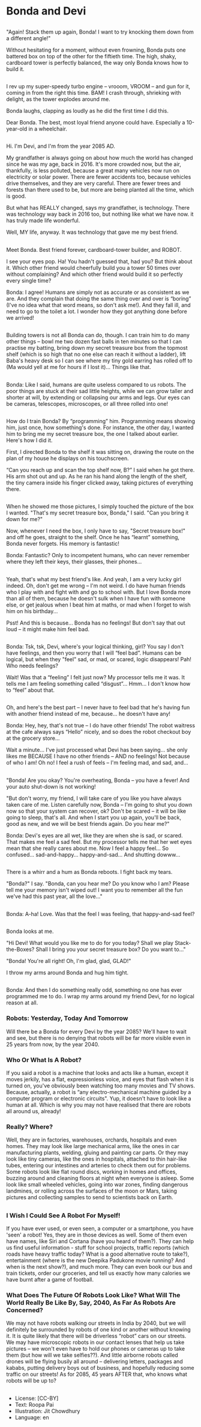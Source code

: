 # Bonda and Devi

##
"Again! Stack them up again, Bonda! I want to try knocking them down from a different angle!"

Without hesitating for a moment, without even frowning, Bonda puts one battered box on top of the other for the fiftieth time. The high, shaky, cardboard tower is perfectly balanced, the way only Bonda knows how to build it.

##
I rev up my super-speedy turbo engine – vrooom, VROOM – and gun for it, coming in from the right this time. BAM! I crash through, shrieking with delight, as the tower explodes around me.

Bonda laughs, clapping as loudly as he did the first time I did this.

Dear Bonda. The best, most loyal friend anyone could have. Especially a 10-year-old in a wheelchair.

##
Hi. I'm Devi, and I'm from the year 2085 AD.

My grandfather is always going on about how much the world has changed since he was my age, back in 2016. It's more crowded now, but the air, thankfully, is less polluted, because a great many vehicles now run on electricity or solar power. There are fewer accidents too, because vehicles drive themselves, and they are very careful. There are fewer trees and forests than there used to be, but more are being planted all the time, which is good.

But what has REALLY changed, says my grandfather, is technology. There was technology way back in 2016 too, but nothing like what we have now. it has truly made life wonderful.

Well, MY life, anyway. It was technology that gave me my best friend.

##
Meet Bonda. Best friend forever, cardboard-tower builder, and ROBOT.

I see your eyes pop. Ha! You hadn't guessed that, had you? But think about it. Which other friend would cheerfully build you a tower 50 times over without complaining? And which other friend would build it so perfectly every single time?

Bonda: I agree! Humans are simply not as accurate or as consistent as we are. And they complain that doing the same thing over and over is “boring” (I've no idea what that word means, so don't ask me!). And they fall ill, and need to go to the toilet a lot. I wonder how they got anything done before we arrived!

##
Building towers is not all Bonda can do, though. I can train him to do many other things – bowl me two dozen fast balls in ten minutes so that I can practise my batting, bring down my secret treasure box from the topmost shelf (which is so high that no one else can reach it without a ladder), lift Baba's heavy desk so I can see where my tiny gold earring has rolled off to (Ma would yell at me for hours if I lost it)... Things like that.

##
Bonda: Like I said, humans are quite useless compared to us robots. The poor things are stuck at their sad little heights, while we can grow taller and shorter at will, by extending or collapsing our arms and legs. Our eyes can be cameras, telescopes, microscopes, or all three rolled into one!

##
How do I train Bonda? By “programming” him. Programming means showing him, just once, how something's done. For instance, the other day, I wanted him to bring me my secret treasure box, the one I talked about earlier. Here's how I did it.

First, I directed Bonda to the shelf it was sitting on, drawing the route on the plan of my house he displays on his touchscreen.

“Can you reach up and scan the top shelf now, B?” I said when he got there. His arm shot out and up. As he ran his hand along the length of the shelf, the tiny camera inside his finger clicked away, taking pictures of everything there.

##
When he showed me those pictures, I simply touched the picture of the box I wanted. "That's my secret treasure box, Bonda," I said. "Can you bring it down for me?"

Now, whenever I need the box, I only have to say, "Secret treasure box!" and off he goes, straight to the shelf. Once he has “learnt” something, Bonda never forgets. His memory is fantastic!

Bonda: Fantastic? Only to incompetent humans, who can never remember where they left their keys, their glasses, their phones...

##
Yeah, that's what my best friend's like. And yeah, I am a very lucky girl indeed. Oh, don't get me wrong – I'm not weird. I do have human friends who I play with and fight with and go to school with. But I love Bonda more than all of them, because he doesn't sulk when I have fun with someone else, or get jealous when I beat him at maths, or mad when I forget to wish him on his birthday...

Psst! And this is because... Bonda has no feelings! But don't say that out loud – it might make him feel bad.

##
Bonda: Tsk, tsk, Devi, where's your logical thinking, girl? You say I don't have feelings, and then you worry that I will “feel bad”. Humans can be logical, but when they "feel" sad, or mad, or scared, logic disappears! Pah! Who needs feelings?

Wait! Was that a “feeling” I felt just now? My processor tells me it was. It tells me I am feeling something called “disgust”... Hmm... I don't know how to “feel” about that.

##
Oh, and here's the best part – I never have to feel bad that he's having fun with another friend instead of me, because... he doesn't have any!

Bonda: Hey, hey, that's not true – I do have other friends! The robot waitress at the cafe always says “Hello” nicely, and so does the robot checkout boy at the grocery store...

Wait a minute... I've just processed what Devi has been saying... she only likes me BECAUSE I have no other friends – AND no feelings! Not because of who I am! Oh no! I feel a rush of feels – I'm feeling mad, and sad, and...

##
"Bonda! Are you okay? You're overheating, Bonda – you have a fever! And your auto shut-down is not working!

"But don't worry, my friend, I will take care of you like you have always taken care of me. Listen carefully now, Bonda – I'm going to shut you down now so that your system can recover, ok? Don't be scared – it will be like going to sleep, that's all. And when I start you up again, you'll be back, good as new, and we will be best friends again. Do you hear me?"

Bonda: Devi's eyes are all wet, like they are when she is sad, or scared. That makes me feel a sad feel. But my processor tells me that her wet eyes mean that she really cares about me. Now I feel a happy feel... So confused... sad-and-happy... happy-and-sad... And shutting dowww...

##
There is a whirr and a hum as Bonda reboots. I fight back my tears.

"Bonda?" I say. "Bonda, can you hear me? Do you know who I am? Please tell me your memory isn't wiped out! I want you to remember all the fun we've had this past year, all the love..."

##
Bonda: A-ha! Love. Was that the feel I was feeling, that happy-and-sad feel?

##
Bonda looks at me.

"Hi Devi! What would you like me to do for you today? Shall we play Stack-the-Boxes? Shall I bring you your secret treasure box? Do you want to..."

"Bonda! You're all right! Oh, I'm glad, glad, GLAD!"

I throw my arms around Bonda and hug him tight.

##
Bonda: And then I do something really odd, something no one has ever programmed me to do. I wrap my arms around my friend Devi, for no logical reason at all.

### Robots: Yesterday, Today And Tomorrow

Will there be a Bonda for every Devi by the year 2085? We'll have to wait and see, but there is no denying that robots will be far more visible even in 25 years from now, by the year 2040.

### Who Or What Is A Robot?

If you said a robot is a machine that looks and acts like a human, except it moves jerkily, has a flat, expressionless voice, and eyes that flash when it is turned on, you've obviously been watching too many movies and TV shows. Because, actually, a robot is “any electro-mechanical machine guided by a computer program or electronic circuits". Yup, it doesn't have to look like a human at all. Which is why you may not have realised that there are robots all around us, already!

### Really? Where?

Well, they are in factories, warehouses, orchards, hospitals and even homes. They may look like large mechanical arms, like the ones in car manufacturing plants, welding, gluing and painting car parts. Or they may look like tiny cameras, like the ones in hospitals, attached to thin hair-like tubes, entering our intestines and arteries to check them out for problems. Some robots look like flat round discs, working in homes and offices, buzzing around and cleaning floors at night when everyone is asleep. Some look like small wheeled vehicles, going into war zones, finding dangerous landmines, or rolling across the surfaces of the moon or Mars, taking pictures and collecting samples to send to scientists back on Earth.

##
### I Wish I Could See A Robot For Myself!

If you have ever used, or even seen, a computer or a smartphone, you have 'seen' a robot! Yes, they are in those devices as well. Some of them even have names, like Siri and Cortana (have you heard of them?). They can help us find useful information - stuff for school projects, traffic reports (which roads have heavy traffic today? What is a good alternative route to take?), entertainment (where is the new Deepika Padukone movie running? And when is the next show?), and much more. They can even book our bus and train tickets, order our groceries, and tell us exactly how many calories we have burnt after a game of football.

### What Does The Future Of Robots Look Like? What Will The World Really Be Like By, Say, 2040, As Far As Robots Are Concerned?

We may not have robots walking our streets in India by 2040, but we will definitely be surrounded by robots of one kind or another without knowing it. It is quite likely that there will be driverless “robot” cars on our streets. We may have microscopic robots in our contact lenses that help us take pictures – we won't even have to hold our phones or cameras up to take them (but how will we take selfies??). And little airborne robots called drones will be flying busily all around – delivering letters, packages and kababs, putting delivery boys out of business, and hopefully reducing some traffic on our streets! As for 2085, 45 years AFTER that, who knows what robots will be up to?

##
* License: [CC-BY]
* Text: Roopa Pai
* Illustration: Jit Chowdhury
* Language: en
